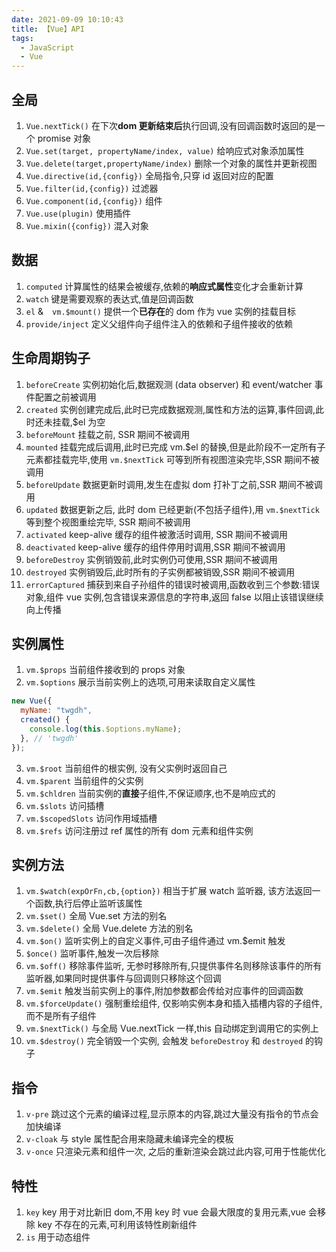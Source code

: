 ```yaml
---
date: 2021-09-09 10:10:43
title: 【Vue】API
tags:
  - JavaScript
  - Vue
---
```


## 全局

1. `Vue.nextTick()` 在下次**dom 更新结束后**执行回调,没有回调函数时返回的是一个 promise 对象
2. `Vue.set(target, propertyName/index, value)` 给响应式对象添加属性
3. `Vue.delete(target,propertyName/index)` 删除一个对象的属性并更新视图
4. `Vue.directive(id,{config})` 全局指令,只穿 id 返回对应的配置
5. `Vue.filter(id,{config})` 过滤器
6. `Vue.component(id,{config})` 组件
7. `Vue.use(plugin)` 使用插件
8. `Vue.mixin({config})` 混入对象

## 数据

1. `computed` 计算属性的结果会被缓存,依赖的**响应式属性**变化才会重新计算
2. `watch` 键是需要观察的表达式,值是回调函数
3. `el` &　`vm.$mount()` 提供一个**已存在**的 dom 作为 vue 实例的挂载目标
4. `provide/inject` 定义父组件向子组件注入的依赖和子组件接收的依赖

## 生命周期钩子

1. `beforeCreate` 实例初始化后,数据观测 (data observer) 和 event/watcher 事件配置之前被调用
2. `created` 实例创建完成后,此时已完成数据观测,属性和方法的运算,事件回调,此时还未挂载,\$el 为空
3. `beforeMount` 挂载之前, SSR 期间不被调用
4. `mounted` 挂载完成后调用,此时已完成 vm.\$el 的替换,但是此阶段不一定所有子元素都挂载完毕,使用 `vm.$nextTick` 可等到所有视图渲染完毕,SSR 期间不被调用
5. `beforeUpdate` 数据更新时调用,发生在虚拟 dom 打补丁之前,SSR 期间不被调用
6. `updated` 数据更新之后, 此时 dom 已经更新(不包括子组件),用 `vm.$nextTick` 等到整个视图重绘完毕, SSR 期间不被调用
7. `activated` keep-alive 缓存的组件被激活时调用, SSR 期间不被调用
8. `deactivated` keep-alive 缓存的组件停用时调用,SSR 期间不被调用
9. `beforeDestroy` 实例销毁前,此时实例仍可使用,SSR 期间不被调用
10. `destroyed` 实例销毁后,此时所有的子实例都被销毁,SSR 期间不被调用
11. `errorCaptured` 捕获到来自子孙组件的错误时被调用,函数收到三个参数:错误对象,组件 vue 实例,包含错误来源信息的字符串,返回 false 以阻止该错误继续向上传播

## 实例属性

1. `vm.$props` 当前组件接收到的 props 对象
2. `vm.$options` 展示当前实例上的选项,可用来读取自定义属性

```js
new Vue({
  myName: "twgdh",
  created() {
    console.log(this.$options.myName);
  }, // 'twgdh'
});
```

3. `vm.$root` 当前组件的根实例, 没有父实例时返回自己
4. `vm.$parent` 当前组件的父实例
5. `vm.$chldren` 当前实例的**直接**子组件,不保证顺序,也不是响应式的
6. `vm.$slots` 访问插槽
7. `vm.$scopedSlots` 访问作用域插槽
8. `vm.$refs` 访问注册过 ref 属性的所有 dom 元素和组件实例

## 实例方法

1. `vm.$watch(expOrFn,cb,{option})` 相当于扩展 watch 监听器, 该方法返回一个函数,执行后停止监听该属性
2. `vm.$set()` 全局 Vue.set 方法的别名
3. `vm.$delete()` 全局 Vue.delete 方法的别名
4. `vm.$on()` 监听实例上的自定义事件,可由子组件通过 vm.\$emit 触发
5. `$once()` 监听事件,触发一次后移除
6. `vm.$off()` 移除事件监听, 无参时移除所有,只提供事件名则移除该事件的所有监听器,如果同时提供事件与回调则只移除这个回调
7. `vm.$emit` 触发当前实例上的事件,附加参数都会传给对应事件的回调函数
8. `vm.$forceUpdate()` 强制重绘组件, 仅影响实例本身和插入插槽内容的子组件,而不是所有子组件
9. `vm.$nextTick()` 与全局 Vue.nextTick 一样,this 自动绑定到调用它的实例上
10. `vm.$destroy()` 完全销毁一个实例, 会触发 `beforeDestroy` 和 `destroyed` 的钩子

## 指令

1. `v-pre` 跳过这个元素的编译过程,显示原本的内容,跳过大量没有指令的节点会加快编译
2. `v-cloak` 与 style 属性配合用来隐藏未编译完全的模板
3. `v-once` 只渲染元素和组件一次, 之后的重新渲染会跳过此内容,可用于性能优化

## 特性

1. `key` key 用于对比新旧 dom,不用 key 时 vue 会最大限度的复用元素,vue 会移除 key 不存在的元素,可利用该特性刷新组件
2. `is` 用于动态组件
